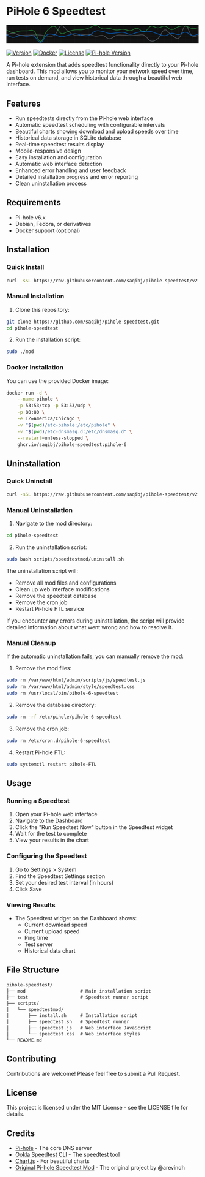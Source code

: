 # PiHole 6 Speedtest

![Speedtest Chart](https://raw.githubusercontent.com/arevindh/AdminLTE/master/img/st-chart.png)

[![Version](https://img.shields.io/badge/version-2.1.3-blue.svg)](https://github.com/saqibj/pihole-speedtest/releases)
[![Docker](https://img.shields.io/docker/pulls/saqibj/pihole-speedtest)](https://hub.docker.com/r/saqibj/pihole-speedtest)
[![License](https://img.shields.io/badge/license-MIT-green.svg)](https://github.com/saqibj/pihole-speedtest/blob/main/LICENSE)
[![Pi-hole Version](https://img.shields.io/badge/Pi--hole-6.x-blue)](https://pi-hole.net/)

A Pi-hole extension that adds speedtest functionality directly to your Pi-hole dashboard. This mod allows you to monitor your network speed over time, run tests on demand, and view historical data through a beautiful web interface.

## Features

- Run speedtests directly from the Pi-hole web interface
- Automatic speedtest scheduling with configurable intervals
- Beautiful charts showing download and upload speeds over time
- Historical data storage in SQLite database
- Real-time speedtest results display
- Mobile-responsive design
- Easy installation and configuration
- Automatic web interface detection
- Enhanced error handling and user feedback
- Detailed installation progress and error reporting
- Clean uninstallation process

## Requirements
- Pi-hole v6.x
- Debian, Fedora, or derivatives
- Docker support (optional)

## Installation

### Quick Install

```bash
curl -sSL https://raw.githubusercontent.com/saqibj/pihole-speedtest/v2.1.3/mod | sudo bash
```

### Manual Installation

1. Clone this repository:
```bash
git clone https://github.com/saqibj/pihole-speedtest.git
cd pihole-speedtest
```

2. Run the installation script:
```bash
sudo ./mod
```

### Docker Installation

You can use the provided Docker image:

```bash
docker run -d \
    --name pihole \
    -p 53:53/tcp -p 53:53/udp \
    -p 80:80 \
    -e TZ=America/Chicago \
    -v "$(pwd)/etc-pihole:/etc/pihole" \
    -v "$(pwd)/etc-dnsmasq.d:/etc/dnsmasq.d" \
    --restart=unless-stopped \
    ghcr.io/saqibj/pihole-speedtest:pihole-6
```

## Uninstallation

### Quick Uninstall

```bash
curl -sSL https://raw.githubusercontent.com/saqibj/pihole-speedtest/v2.1.3/scripts/speedtestmod/uninstall.sh | sudo bash
```

### Manual Uninstallation

1. Navigate to the mod directory:
```bash
cd pihole-speedtest
```

2. Run the uninstallation script:
```bash
sudo bash scripts/speedtestmod/uninstall.sh
```

The uninstallation script will:
- Remove all mod files and configurations
- Clean up web interface modifications
- Remove the speedtest database
- Remove the cron job
- Restart Pi-hole FTL service

If you encounter any errors during uninstallation, the script will provide detailed information about what went wrong and how to resolve it.

### Manual Cleanup

If the automatic uninstallation fails, you can manually remove the mod:

1. Remove the mod files:
```bash
sudo rm /var/www/html/admin/scripts/js/speedtest.js
sudo rm /var/www/html/admin/style/speedtest.css
sudo rm /usr/local/bin/pihole-6-speedtest
```

2. Remove the database directory:
```bash
sudo rm -rf /etc/pihole/pihole-6-speedtest
```

3. Remove the cron job:
```bash
sudo rm /etc/cron.d/pihole-6-speedtest
```

4. Restart Pi-hole FTL:
```bash
sudo systemctl restart pihole-FTL
```

## Usage

### Running a Speedtest

1. Open your Pi-hole web interface
2. Navigate to the Dashboard
3. Click the "Run Speedtest Now" button in the Speedtest widget
4. Wait for the test to complete
5. View your results in the chart

### Configuring the Speedtest

1. Go to Settings > System
2. Find the Speedtest Settings section
3. Set your desired test interval (in hours)
4. Click Save

### Viewing Results

- The Speedtest widget on the Dashboard shows:
  - Current download speed
  - Current upload speed
  - Ping time
  - Test server
  - Historical data chart

## File Structure

```
pihole-speedtest/
├── mod                    # Main installation script
├── test                   # Speedtest runner script
├── scripts/
│   └── speedtestmod/
│       ├── install.sh     # Installation script
│       ├── speedtest.sh   # Speedtest runner
│       ├── speedtest.js   # Web interface JavaScript
│       └── speedtest.css  # Web interface styles
└── README.md
```

## Contributing

Contributions are welcome! Please feel free to submit a Pull Request.

## License

This project is licensed under the MIT License - see the LICENSE file for details.

## Credits

- [Pi-hole](https://pi-hole.net/) - The core DNS server
- [Ookla Speedtest CLI](https://www.speedtest.net/apps/cli) - The speedtest tool
- [Chart.js](https://www.chartjs.org/) - For beautiful charts
- [Original Pi-hole Speedtest Mod](https://github.com/arevindh/pihole-speedtest) - The original project by @arevindh
